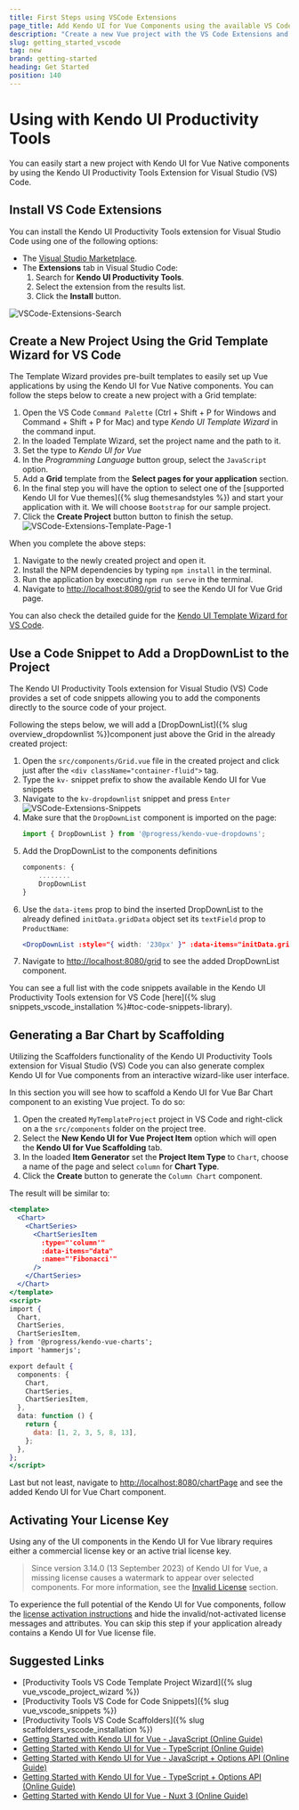 ```yaml
---
title: First Steps using VSCode Extensions
page_title: Add Kendo UI for Vue Components using the available VS Code Extensions - Kendo UI for Vue Native
description: "Create a new Vue project with the VS Code Extensions and save time configuring your app for the Kendo UI for Vue Native components."
slug: getting_started_vscode
tag: new
brand: getting-started
heading: Get Started
position: 140
---
```


# Using with Kendo UI Productivity Tools

You can easily start a new project with Kendo UI for Vue Native components by using the Kendo UI Productivity Tools Extension for Visual Studio (VS) Code.

## Install VS Code Extensions

You can install the Kendo UI Productivity Tools extension for Visual Studio Code using one of the following options:

* The [Visual Studio Marketplace](https://marketplace.visualstudio.com/items?itemName=KendoUI.kendotemplatewizard).
* The **Extensions** tab in Visual Studio Code:
    1. Search for **Kendo UI Productivity Tools**.
    2. Select the extension from the results list.
    3. Click the **Install** button.

![VSCode-Extensions-Search](./images/vscode-extension-search.png)

## Create a New Project Using the Grid Template Wizard for VS Code

The Template Wizard provides pre-built templates to easily set up Vue applications by using the Kendo UI for Vue Native components. You can follow the steps below to create a new project with a Grid template:

1. Open the VS Code `Command Palette` (Ctrl + Shift + P for Windows and Command + Shift + P for Mac) and type *Kendo UI Template Wizard* in the command input.
1. In the loaded Template Wizard, set the project name and the path to it.
1. Set the type to *Kendo UI for Vue*
1. In the *Programming Language* button group, select the `JavaScript` option.
1. Add a **Grid** template from the **Select pages for your application** section.
1. In the final step you will have the option to select one of the [supported Kendo UI for Vue themes]({% slug themesandstyles %}) and start your application with it. We will choose `Bootstrap` for our sample project.
1. Click the **Create Project** button button to finish the setup.
  ![VSCode-Extensions-Template-Page-1](./images/vscode-template-wizard.png)

When you complete the above steps: 
1. Navigate to the newly created project and open it.
1. Install the NPM dependencies by typing `npm install` in the terminal.
1. Run the application by executing `npm run serve` in the terminal.
1. Navigate to <http://localhost:8080/grid> to see the Kendo UI for Vue Grid page.

You can also check the detailed guide for the [Kendo UI Template Wizard for VS Code](https://www.telerik.com/blogs/kendo-ui-template-wizard-for-visual-studio-code).

## Use a Code Snippet to Add a DropDownList to the Project

The Kendo UI Productivity Tools extension for Visual Studio (VS) Code provides a set of code snippets allowing you to add the components directly to the source code of your project.

Following the steps below, we will add a [DropDownList]({% slug overview_dropdownlist %})component just above the Grid in the already created project:

1. Open the `src/components/Grid.vue` file in the created project and click just after the `<div className="container-fluid">` tag.
1. Type the `kv-` snippet prefix to show the available Kendo UI for Vue snippets
1. Navigate to the `kv-dropdownlist` snippet and press `Enter`
  ![VSCode-Extensions-Snippets](./images/vscode-snippets.png)
1. Make sure that the `DropDownList` component is imported on the page:
   ```jsx
   import { DropDownList } from '@progress/kendo-vue-dropdowns';
   ```
1. Add the DropDownList to the components definitions
    ```jsx
    components: {
        ........
        DropDownList
    }
    ```
1. Use the `data-items` prop to bind the inserted DropDownList to the already defined `initData.gridData` object set its `textField` prop to `ProductName`:
    ```jsx
    <DropDownList :style="{ width: '230px' }" :data-items="initData.gridData" :text-field="'ProductName'"/>
    ```
1. Navigate to <http://localhost:8080/grid> to see the added DropDownList component.

You can see a full list with the code snippets available in the Kendo UI Productivity Tools extension for VS Code [here]({% slug snippets_vscode_installation %}#toc-code-snippets-library).

## Generating a Bar Chart by Scaffolding

Utilizing the Scaffolders functionality of the Kendo UI Productivity Tools extension for Visual Studio (VS) Code you can also generate complex Kendo UI for Vue components from an interactive wizard-like user interface.

In this section you will see how to scaffold a Kendo UI for Vue Bar Chart component to an existing Vue project. To do so:

1. Open the created `MyTemplateProject` project in VS Code and right-click on a the `src/components` folder on the project tree.
2. Select the **New Kendo UI for Vue Project Item** option which will open the **Kendo UI for Vue Scaffolding** tab.
3. In the loaded **Item Generator** set the **Project Item Type** to `Chart`, choose a name of the page and select `column` for **Chart Type**.
4. Click the **Create** button to generate the `Column Chart` component.

The result will be similar to:

```jsx
<template>
  <Chart>
    <ChartSeries>
      <ChartSeriesItem
        :type="'column'"
        :data-items="data"
        :name="'Fibonacci'"
      />
    </ChartSeries>
  </Chart>
</template>
<script>
import {
  Chart,
  ChartSeries,
  ChartSeriesItem,
} from '@progress/kendo-vue-charts';
import 'hammerjs';

export default {
  components: {
    Chart,
    ChartSeries,
    ChartSeriesItem,
  },
  data: function () {
    return {
      data: [1, 2, 3, 5, 8, 13],
    };
  },
};
</script>
```

Last but not least, navigate to <http://localhost:8080/chartPage> and see the added Kendo UI for Vue Chart component.

## Activating Your License Key

Using any of the UI components in the Kendo UI for Vue library requires either a commercial license key or an active trial license key.

> Since version 3.14.0 (13 September 2023) of Kendo UI for Vue, a missing license causes a watermark to appear over selected components. For more information, see the [Invalid License](slug:my_license#toc-invalid-license) section. 

To experience the full potential of the Kendo UI for Vue components, follow the [license activation instructions](slug:my_license) and hide the invalid/not-activated license messages and attributes. You can skip this step if your application already contains a Kendo UI for Vue license file.


## Suggested Links

* [Productivity Tools VS Code Template Project Wizard]({% slug vue_vscode_project_wizard %})
* [Productivity Tools VS Code for Code Snippets]({% slug vue_vscode_snippets %})
* [Productivity Tools VS Code Scaffolders]({% slug scaffolders_vscode_installation %})
* [Getting Started with Kendo UI for Vue - JavaScript (Online Guide)](slug:getting_started_javascript_composition_api)
* [Getting Started with Kendo UI for Vue - TypeScript (Online Guide)](slug:getting_started_typescript_composition_api)
* [Getting Started with Kendo UI for Vue - JavaScript + Options API (Online Guide)](slug:getting_started_javascript_options_api)
* [Getting Started with Kendo UI for Vue - TypeScript + Options API (Online Guide)](slug:getting_started_typescript_options_api)
* [Getting Started with Kendo UI for Vue - Nuxt 3 (Online Guide)](slug:getting_started_nuxt_3)